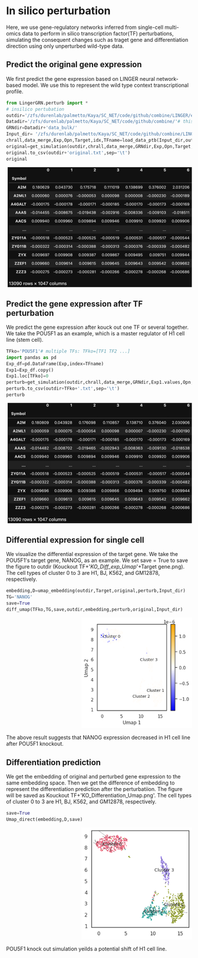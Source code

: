 # In silico perturbation
Here, we use gene-regulatory networks inferred from single-cell multi-omics data to perform in silico transcription factor(TF) perturbations, simulating the consequent changes such as traget gene and differentiation direction using only unperturbed wild-type data. 

## Predict the original gene expression
We first predict the gene expression based on LINGER neural network-based model. We use this to represent the wild type context transcriptional profile.
```python
from LingerGRN.perturb import *
# insilico pertubation
outdir='/zfs/durenlab/palmetto/Kaya/SC_NET/code/github/combine/LINGER/examples/output/' #output dir
Datadir='/zfs/durenlab/palmetto/Kaya/SC_NET/code/github/combine/'# this directory should be the same with Datadir
GRNdir=Datadir+'data_bulk/'
Input_dir= '/zfs/durenlab/palmetto/Kaya/SC_NET/code/github/combine/LINGER/examples/'# input data dir
chrall,data_merge,Exp,Opn,Target,idx,TFname=load_data_ptb(Input_dir,outdir,GRNdir)
original=get_simulation(outdir,chrall,data_merge,GRNdir,Exp,Opn,Target,idx)
original.to_csv(outdir+'original.txt',sep='\t')
original
```
<div style="text-align: right">
  <img src="original.png" alt="Image" width="500">
</div>

## Predict the gene expression after TF perturbation
We predict the gene expression after kouck out one TF or several together. We take the POU5F1 as an example, which is a master regulator of H1 cell line (stem cell).
```python
TFko='POU5F1'# multiple TFs: TFko=[TF1 TF2 ...]
import pandas as pd
Exp_df=pd.DataFrame(Exp,index=TFname)
Exp1=Exp_df.copy()
Exp1.loc[TFko]=0
perturb=get_simulation(outdir,chrall,data_merge,GRNdir,Exp1.values,Opn,Target,idx)
perturb.to_csv(outdir+TFko+'.txt',sep='\t')
perturb
```
<div style="text-align: right">
  <img src="perturb.png" alt="Image" width="500">
</div>

## Differential expression for single cell
We visualize the differential expression of the target gene. We take the POU5F1's target gene, NANOG, as an example. We set save = True to save the figure to outdir (Kouckout TF+'_KO_Diff_exp_Umap_'+Target gene.png). The cell types of cluster 0 to 3 are H1, BJ, K562, and GM12878, respectively. 
```python
embedding,D=umap_embedding(outdir,Target,original,perturb,Input_dir)
TG='NANOG'
save=True
diff_umap(TFko,TG,save,outdir,embedding,perturb,original,Input_dir)
```
<div style="text-align: right">
  <img src="POU5F1_KO_Diff_exp_Umap_NANOG.png" alt="Image" width="300">
</div>

The above result suggests that NANOG expression decreased in H1 cell line after POU5F1 knockout.
## Differentiation prediction

We get the embedding of original and perturbed gene expression to the same embedding space. Then we get the difference of embedding to represent the differentiation prediction after the perturbatiion. The figure will be saved as Kouckout TF+'KO_Differentiation_Umap.png'. The cell types of cluster 0 to 3 are H1, BJ, K562, and GM12878, respectively. 
```python
save=True
Umap_direct(embedding,D,save)
```
<div style="text-align: right">
  <img src="POU5F1_KO_Differentiation_Umap.png" alt="Image" width="300">
</div>

POU5F1 knock out simulation yeilds a potential shift of H1 cell line.
